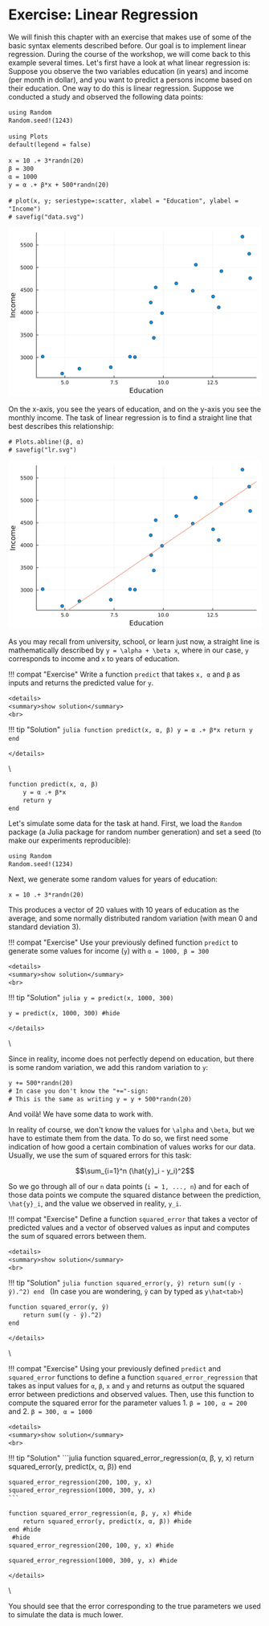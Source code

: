 # Exercise: Linear Regression

We will finish this chapter with an exercise that makes use of some of the basic syntax elements described before.
Our goal is to implement linear regression.
During the course of the workshop, we will come back to this example several times.
Let's first have a look at what linear regression is:
Suppose you observe the two variables education (in years) and income (per month in dollar), and you want to predict a persons income based on their education. One way to do this is linear regression. Suppose we conducted a study and observed the following data points:

```@setup linreg
using Random
Random.seed!(1243)

using Plots
default(legend = false)

x = 10 .+ 3*randn(20)
β = 300
α = 1000
y = α .+ β*x + 500*randn(20)

# plot(x, y; seriestype=:scatter, xlabel = "Education", ylabel = "Income")
# savefig("data.svg")
```

![data](../assets/data.svg)

On the x-axis, you see the years of education, and on the y-axis you see the monthly income. The task of linear regression is to find a straight line that best describes this relationship:

```@setup linreg
# Plots.abline!(β, α)
# savefig("lr.svg")
```

![lr](../assets/lr.svg)

As you may recall from university, school, or learn just now, a straight line is mathematically described by ``y = \alpha + \beta x``, where in our case, ``y`` corresponds to income and ``x`` to years of education.

!!! compat "Exercise"
    Write a function `predict` that takes `x, α` and `β` as inputs and returns the predicted value for `y`.

```@raw html
<details>
<summary>show solution</summary>
<br>
```
!!! tip "Solution"
    ```julia
    function predict(x, α, β)
        y = α .+ β*x
        return y
    end
    ```
```@raw html
</details>
```
\

```@setup linreg
function predict(x, α, β)
    y = α .+ β*x
    return y
end
```

Let's simulate some data for the task at hand. First, we load the `Random` package (a Julia package for random number generation) and set a seed (to make our experiments reproducible):

```@example linreg
using Random
Random.seed!(1234)
```

Next, we generate some random values for years of education:

```@example linreg
x = 10 .+ 3*randn(20)
```

This produces a vector of 20 values with 10 years of education as the average, and some normally distributed random variation (with mean 0 and standard deviation 3).

!!! compat "Exercise"
    Use your previously defined function `predict` to generate some values for income (`y`) with `α = 1000, β = 300`

```@raw html
<details>
<summary>show solution</summary>
<br>
```
!!! tip "Solution"
    ```julia
    y = predict(x, 1000, 300)
    ```
```@example linreg
y = predict(x, 1000, 300) #hide
```
```@raw html
</details>
```
\

Since in reality, income does not perfectly depend on education, but there is some random variation, we add this random variation to `y`:

```@example linreg
y += 500*randn(20)
# In case you don't know the "+="-sign:
# This is the same as writing y = y + 500*randn(20)
```

And voilà! We have some data to work with.

In reality of course, we don't know the values for ``\alpha`` and ``\beta``, but we have to estimate them from the data. To do so, we first need some indication of how good a certain combination of values works for our data. Usually, we use the sum of squared errors for this task:

```math
\sum_{i=1}^n (\hat{y}_i - y_i)^2
```

So we go through all of our `n` data points (`i = 1, ..., n`) and for each of those data points we compute the squared distance between the prediction, ``\hat{y}_i``, and the value we observed in reality, ``y_i``.

!!! compat "Exercise"
    Define a function `squared_error` that takes a vector of predicted values and a vector of observed values as input and computes the sum of squared errors between them.

```@raw html
<details>
<summary>show solution</summary>
<br>
```
!!! tip "Solution"
    ```julia
    function squared_error(y, ŷ)
        return sum((y - ŷ).^2)
    end
    ```
    (In case you are wondering, `ŷ` can by typed as `y\hat<tab>`)
```@setup linreg
function squared_error(y, ŷ)
    return sum((y - ŷ).^2)
end
```
```@raw html
</details>
```
\

!!! compat "Exercise"
    Using your previously defined `predict` and `squared_error` functions to define a function `squared_error_regression` that takes as input values for `α`, `β`, `x` and `y` and returns as output the squared error between predictions and observed values. Then, use this function to compute the squared error for the parameter values 1. `β = 100, α = 200` and 2. `β = 300, α = 1000`

```@raw html
<details>
<summary>show solution</summary>
<br>
```
!!! tip "Solution"
    ```julia
    function squared_error_regression(α, β, y, x)
        return squared_error(y, predict(x, α, β))
    end

    squared_error_regression(200, 100, y, x)
    squared_error_regression(1000, 300, y, x)
    ```
```@example linreg
function squared_error_regression(α, β, y, x) #hide
    return squared_error(y, predict(x, α, β)) #hide
end #hide
 #hide
squared_error_regression(200, 100, y, x) #hide
```
```@example linreg
squared_error_regression(1000, 300, y, x) #hide
```
```@raw html
</details>
```
\

You should see that the error corresponding to the true parameters we used to simulate the data is much lower.

